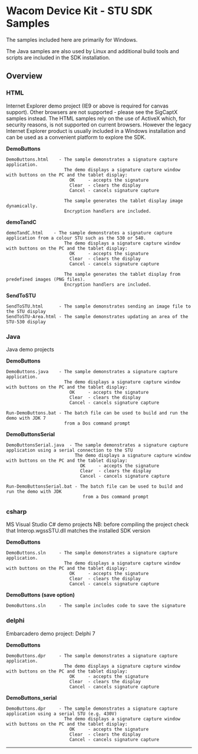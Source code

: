 # Wacom Device Kit - STU SDK Samples

The samples included here are primarily for Windows.

The Java samples are also used by Linux and additional build tools and scripts are included in the SDK installation.

## Overview

### HTML

Internet Explorer demo project (IE9 or above is required for canvas support).
Other browsers are not supported - please see the SigCaptX samples instead.
The HTML samples rely on the use of ActiveX which, for security reasons, is not supported on current browsers.
However the legacy Internet Explorer product is usually included in a Windows installation and can be used as a convenient platform to explore the SDK.


**DemoButtons**

    DemoButtons.html    - The sample demonstrates a signature capture application.
                          The demo displays a signature capture window with buttons on the PC and the tablet display:
                            OK     - accepts the signature
                            Clear  - clears the display
                            Cancel - cancels signature capture
                            
                          The sample generates the tablet display image dynamically.
                          Encryption handlers are included. 

**demoTandC**

    demoTandC.html    - The sample demonstrates a signature capture application from a colour STU such as the 530 or 540.
                          The demo displays a signature capture window with buttons on the PC and the tablet display:
                            OK     - accepts the signature
                            Clear  - clears the display
                            Cancel - cancels signature capture
                            
                          The sample generates the tablet display from predefined images (PNG files).
                          Encryption handlers are included.


**SendToSTU**

    SendToSTU.html      - The sample demonstrates sending an image file to the STU display
    SendToSTU-Area.html - The sample demonstrates updating an area of the STU-530 display

### Java

Java demo projects

**DemoButtons**

    DemoButtons.java    - The sample demonstrates a signature capture application.
                          The demo displays a signature capture window with buttons on the PC and the tablet display:
                            OK     - accepts the signature
                            Clear  - clears the display
                            Cancel - cancels signature capture
                            
    Run-DemoButtons.bat - The batch file can be used to build and run the demo with JDK 7
                          from a Dos command prompt

**DemoButtonsSerial**

    DemoButtonsSerial.java  - The sample demonstrates a signature capture application using a serial connection to the STU
                              The demo displays a signature capture window with buttons on the PC and the tablet display:
                                OK     - accepts the signature
                                Clear  - clears the display
                                Cancel - cancels signature capture
                            
    Run-DemoButtonsSerial.bat - The batch file can be used to build and run the demo with JDK
                                 from a Dos command prompt


### csharp

MS Visual Studio C# demo projects
NB: before compiling the project check that Interop.wgssSTU.dll matches the installed SDK  version

**DemoButtons**

    DemoButtons.sln     - The sample demonstrates a signature capture application.
                          The demo displays a signature capture window with buttons on the PC and the tablet display:
                            OK     - accepts the signature
                            Clear  - clears the display
                            Cancel - cancels signature capture
                            
    
**DemoButtons (save option)**

    DemoButtons.sln     - The sample includes code to save the signature
    

### delphi

Embarcadero demo project: Delphi 7

**DemoButtons**

    DemoButtons.dpr     - The sample demonstrates a signature capture application.
                          The demo displays a signature capture window with buttons on the PC and the tablet display:
                            OK     - accepts the signature
                            Clear  - clears the display
                            Cancel - cancels signature capture
                            
**DemoButtons_serial**

    DemoButtons.dpr     - The sample demonstrates a signature capture application using a serial STU (e.g. 430V)
                          The demo displays a signature capture window with buttons on the PC and the tablet display:
                            OK     - accepts the signature
                            Clear  - clears the display
                            Cancel - cancels signature capture




---


